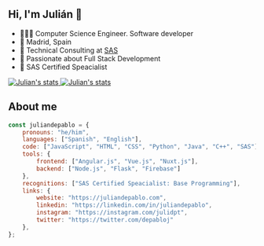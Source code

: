 ## Hi, I'm Julián 👋

- 👨🏻‍💻 Computer Science Engineer. Software developer
- 🏡 Madrid, Spain
- 🏢 Technical Consulting at [SAS](https://www.sas.com)
- 🌱 Passionate about Full Stack Development
- 🏅 SAS Certified Speacialist

<a href="https://github.com/anuraghazra/github-readme-stats">
    <img alt="Julian's stats" src="https://github-readme-stats.vercel.app/api/top-langs/?username=juliandpt&langs_count=3">
</a>

<a href="https://github.com/anuraghazra/github-readme-stats">
    <img alt="Julian's stats" src="https://github-readme-stats.vercel.app/api?username=juliandpt&show_icons=true">
</a>

## About me
```javascript
const juliandepablo = {
    pronouns: "he/him",
    languages: ["Spanish", "English"],
    code: ["JavaScript", "HTML", "CSS", "Python", "Java", "C++", "SAS"],
    tools: {
        frontend: ["Angular.js", "Vue.js", "Nuxt.js"],
        backend: ["Node.js", "Flask", "Firebase"]
    },
    recognitions: ["SAS Certified Speacialist: Base Programming"],
    links: {
        website: "https://juliandepablo.com",
        linkedin: "https://linkedin.com/in/juliandepablo",
        instagram: "https://instagram.com/julidpt",
        twitter: "https://twitter.com/depabloj"
    },
};
```